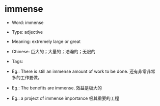 # immense

- Word: immense

- Type: adjective
- Meaning: extremely large or great
- Chinese: 巨大的；大量的；浩瀚的；无限的
- Tags: 
- Eg.: There is still an immense amount of work to be done. 还有非常非常多的工作要做。
- Eg.: The benefits are immense. 效益是极大的
- Eg.: a project of immense importance 极其重要的工程


